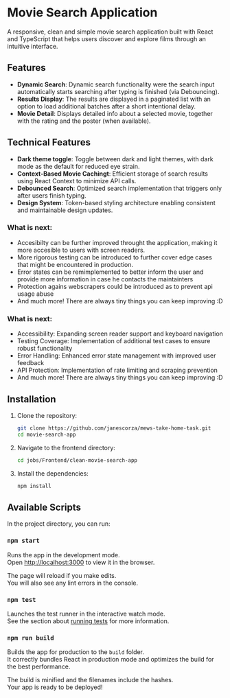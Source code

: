 # Movie Search Application

A responsive, clean and simple movie search application built with React and TypeScript that helps users discover and explore films through an intuitive interface.

## Features

- **Dynamic Search**: Dynamic search functionality were the search input automatically starts searching after typing is finished (via Debouncing). 
- **Results Display**: The results are displayed in a paginated list with an option to load additional batches after a short intentional delay.
- **Movie Detail**: Displays detailed info about a selected movie, together with the rating and the poster (when available).

## Technical Features

- **Dark theme toggle**: Toggle between dark and light themes, with dark mode as the default for reduced eye strain.
- **Context-Based Movie Cachingt**: Efficient storage of search results using React Context to minimize API calls.
- **Debounced Search**: Optimized search implementation that triggers only after users finish typing.
- **Design System**: Token-based styling architecture enabling consistent and maintainable design updates.

### What is next:
- Accesibilty can be further improved throught the application, making it more accesible to users with screen readers.
- More rigorous testing can be introduced to further cover edge cases that might be encountered in production. 
- Error states can be remimplemented to better inform the user and provide more information in case he contacts the maintainters
- Protection agains webscrapers could be introduced as to prevent api usage abuse
- And much more! There are always tiny things you can keep improving :D

### What is next:
- Accessibility: Expanding screen reader support and keyboard navigation
- Testing Coverage: Implementation of additional test cases to ensure robust functionality
- Error Handling: Enhanced error state management with improved user feedback
- API Protection: Implementation of rate limiting and scraping prevention
- And much more! There are always tiny things you can keep improving :D

## Installation

1. Clone the repository:
    ```sh
    git clone https://github.com/janescorza/mews-take-home-task.git
    cd movie-search-app
    ```

2. Navigate to the frontend directory:
    ```sh
    cd jobs/Frontend/clean-movie-search-app
    ```

3. Install the dependencies:
    ```sh
    npm install
    ```

## Available Scripts

In the project directory, you can run:

### `npm start`

Runs the app in the development mode.\
Open [http://localhost:3000](http://localhost:3000) to view it in the browser.

The page will reload if you make edits.\
You will also see any lint errors in the console.

### `npm test`

Launches the test runner in the interactive watch mode.\
See the section about [running tests](https://facebook.github.io/create-react-app/docs/running-tests) for more information.

### `npm run build`

Builds the app for production to the `build` folder.\
It correctly bundles React in production mode and optimizes the build for the best performance.

The build is minified and the filenames include the hashes.\
Your app is ready to be deployed!


